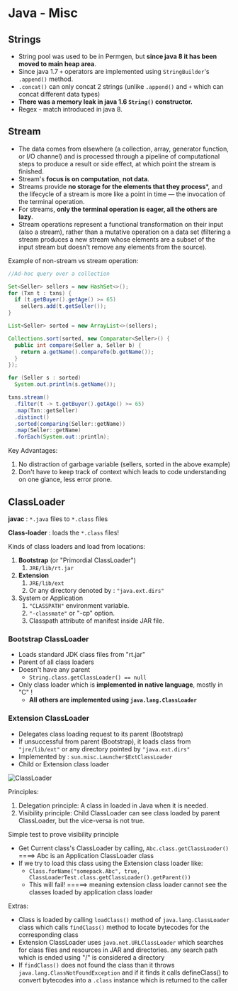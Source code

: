 # Java - Misc

## Strings

- String pool was used to be in Permgen, but __since java 8 it has been moved to main heap area__.
- Since java 1.7 `+` operators are implemented using `StringBuilder`'s `.append()` method.
- `.concat()` can only concat 2 strings (unlike `.append()` and `+` which can concat different data types)
- __There was a memory leak in java 1.6 `String()` constructor.__
- Regex - match introduced in java 8.

## Stream

- The data comes from elsewhere (a collection, array, generator function, or I/O channel) and is processed through a pipeline of computational steps to produce a result or side effect, at which point the stream is finished.
- Stream's __focus is on computation__, __not data__.
- Streams provide __no storage for the elements that they process__*, and the lifecycle of a stream is more like a point in time — the invocation of the terminal operation.
- For streams, __only the terminal operation is eager, all the others are lazy__.
- Stream operations represent a functional transformation on their input (also a stream), rather than a mutative operation on a data set (filtering a stream produces a new stream whose elements are a subset of the input stream but doesn't remove any elements from the source).

Example of non-stream vs stream operation:

```java
//Ad-hoc query over a collection

Set<Seller> sellers = new HashSet<>();
for (Txn t : txns) {
  if (t.getBuyer().getAge() >= 65)
    sellers.add(t.getSeller());
}

List<Seller> sorted = new ArrayList<>(sellers);

Collections.sort(sorted, new Comparator<Seller>() {
  public int compare(Seller a, Seller b) {
    return a.getName().compareTo(b.getName());
  }
});

for (Seller s : sorted)
  System.out.println(s.getName());
```

```java
txns.stream()
  .filter(t -> t.getBuyer().getAge() >= 65)
  .map(Txn::getSeller)
  .distinct()
  .sorted(comparing(Seller::getName))
  .map(Seller::getName)
  .forEach(System.out::println);
```

Key Advantages:

1. No distraction of garbage variable (sellers, sorted in the above example)
2. Don't have to keep track of context which leads to code understanding on one glance, less error prone.

## ClassLoader

__javac__ : `*.java` files to `*.class` files

__Class-loader__ : loads the `*.class` files!

Kinds of class loaders and load from locations:

1. __Bootstrap__ (or "Primordial ClassLoader")
    1. `JRE/lib/rt.jar`
2. __Extension__
    1. `JRE/lib/ext`
    2. Or any directory denoted by : `"java.ext.dirs"`
3. System or Application
    1. `"CLASSPATH"` environment variable.
    2. `"-classmate"` or "-cp" option.
    3. Classpath attribute of manifest inside JAR file.

### Bootstrap ClassLoader

- Loads standard JDK class files from "rt.jar"
- Parent of all class loaders
- Doesn't have any parent
  - `String.class.getClassLoader() == null`
- Only class loader which is __implemented in native language__, mostly in "C" !
  - __All others are implemented using `java.lang.ClassLoader`__

### Extension ClassLoader

- Delegates class loading request to its parent (Bootstrap)
- If unsuccessful from parent (Bootstrap), it loads class from `"jre/lib/ext"` or any directory pointed by `"java.ext.dirs"`
- Implemented by : `sun.misc.Launcher$ExtClassLoader`
- Child or Extension class loader

![ClassLoader](./images/jvm-classloader.png)

Principles:

1. Delegation principle: A class in loaded in Java when it is needed.
2. Visibility principle: Child ClassLoader can see class loaded by parent ClassLoader, but the vice-versa is not true.

Simple test to prove visibility principle

- Get Current class's ClassLoader by calling, `Abc.class.getClassLoader()` ====> Abc is an Application ClassLoader class
- If we try to load this class using the Extension class loader like:
  - `Class.forName("somepack.Abc", true, ClassLoaderTest.class.getClassLoader().getParent())`
  - This will fail! =====> meaning extension class loader cannot see the classes loaded by application class loader

Extras:

- Class is loaded by calling `loadClass()` method of `java.lang.ClassLoader` class which calls `findClass()` method to locate bytecodes for the corresponding class
- Extension ClassLoader uses `java.net.URLClassLoader` which searches for class files and resources in JAR and directories. any search path which is ended using "/" is considered a directory
- If `findClass()` does not found the class than it throws `java.lang.ClassNotFoundException` and if it finds it calls defineClass() to convert bytecodes into a `.class` instance which is returned to the caller
